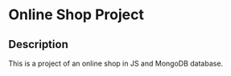 # Online Shop Project 

## Description
This is a project of an online shop in JS and MongoDB database.
